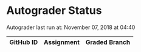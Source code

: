# Autograder Status
Autograder last run at: November 07, 2018 at 04:40

| GitHub ID | Assignment | Graded Branch |
|-----------|------------|---------------|
